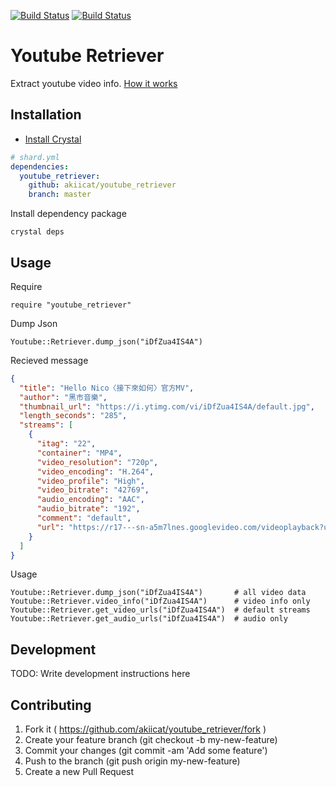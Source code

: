 [![Build Status](https://travis-ci.org/akiicat/youtube_retriever.svg?branch=master)](https://travis-ci.org/akiicat/youtube_retriever)
[![Build Status](https://circleci.com/gh/akiicat/youtube_retriever.png?style=shield)](https://circleci.com/gh/akiicat/youtube_retriever)

# Youtube Retriever

Extract youtube video info. [How it works](https://www.quora.com/How-can-I-make-a-YouTube-video-downloader-web-application-from-scratch)

## Installation

- [Install Crystal](https://crystal-lang.org/docs/installation/)

```yml
# shard.yml
dependencies:
  youtube_retriever:
    github: akiicat/youtube_retriever
    branch: master
```

Install dependency package

```
crystal deps
```

## Usage

Require

```cr
require "youtube_retriever"
```

Dump Json

```cr
Youtube::Retriever.dump_json("iDfZua4IS4A")
```

Recieved message

```json
{
  "title": "Hello Nico〈接下來如何〉官方MV",
  "author": "黑市音樂",
  "thumbnail_url": "https://i.ytimg.com/vi/iDfZua4IS4A/default.jpg",
  "length_seconds": "285",
  "streams": [
    {
      "itag": "22",
      "container": "MP4",
      "video_resolution": "720p",
      "video_encoding": "H.264",
      "video_profile": "High",
      "video_bitrate": "42769",
      "audio_encoding": "AAC",
      "audio_bitrate": "192",
      "comment": "default",
      "url": "https://r17---sn-a5m7lnes.googlevideo.com/videoplayback?upn=MwgcZ4Qf6z4&mt=1493538623&mn=sn-a5m7lnes&itag=22&sparams=dur%2Cei%2Cid%2Cip%2Cipbits%2Citag%2Clmt%2Cmime%2Cmm%2Cmn%2Cms%2Cmv%2Cpl%2Cratebypass%2Crequiressl%2Csource%2Cupn%2Cexpire&lmt=1481464250294058&dur=284.839&ratebypass=yes&ip=35.185.235.88&source=youtube&ei=l5cFWbmUK8O0_APA9baIDw&ms=au&requiressl=yes&ipbits=0&pl=20&mv=m&id=o-AETx6aICa6_LueROrL_fQU-4bLsXJJOMvEDqrBiWYWPg&mime=video%2Fmp4&key=yt6&expire=1493560311&mm=31&signature=3F1ED0B8831934D6E14F56F0467CE09005BBFBB5.94A565109A4D33B1B2F5834D60B856A76B968E74"
    }
  ]
}
```

Usage

```cr
Youtube::Retriever.dump_json("iDfZua4IS4A")       # all video data
Youtube::Retriever.video_info("iDfZua4IS4A")      # video info only
Youtube::Retriever.get_video_urls("iDfZua4IS4A")  # default streams
Youtube::Retriever.get_audio_urls("iDfZua4IS4A")  # audio only
```

## Development

TODO: Write development instructions here

## Contributing

1. Fork it ( https://github.com/akiicat/youtube_retriever/fork )
2. Create your feature branch (git checkout -b my-new-feature)
3. Commit your changes (git commit -am 'Add some feature')
4. Push to the branch (git push origin my-new-feature)
5. Create a new Pull Request
